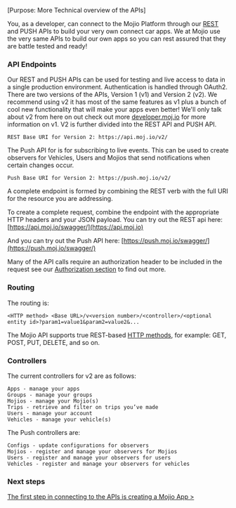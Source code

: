 [Purpose: More Technical overview of the APIs]

You, as a developer, can connect to the Mojio Platform through our [REST](https://en.wikipedia.org/wiki/Representational_state_transfer) and PUSH APIs to build your very own connect car apps.  We at Mojio use the very same APIs to build our own apps so you can rest assured that they are battle tested and ready!

### API Endpoints ###

Our REST and PUSH APIs can be used for testing and live access to data in a single production environment.  Authentication is handled through OAuth2. There are two versions of the APIs, Version 1 (v1) and Version 2 (v2). We recommend using v2 it has most of the same features as v1 plus a bunch of cool new functionality that will make your apps even better! We'll only talk about v2 from here on out check out more [developer.moj.io](https://developer.moj.io) for more information on v1. V2 is further divided into the REST API and PUSH API. 

	REST Base URI for Version 2: https://api.moj.io/v2/

The Push API for is for subscribing to live events. This can be used  to create observers for Vehicles, Users and Mojios that send notifications when certain changes occur.

    Push Base URI for Version 2: https://push.moj.io/v2/

A complete endpoint is formed by combining the REST verb with the full URI for the resource you are addressing.

To create a complete request, combine the endpoint with the appropriate HTTP headers and your JSON payload. You can try out the REST api here: 
[https://api.moj.io/swagger/](https://api.moj.io)

And you can try out the Push API here: 
[https://push.moj.io/swagger/](https://push.moj.io/swagger/)

Many of the API calls require an authorization header to be included in the request see our [ Authorization section](#/content/cms.Getting_Started.Authorization) to find out more.



### Routing ###

The routing is:

	<HTTP method> <Base URL>/v<version number>/<controller>/<optional entity id>?param1=value1&param2=value2&...

The Mojio API supports true REST-based [HTTP methods](https://en.wikipedia.org/wiki/Hypertext_Transfer_Protocol#Request_methods), for example: GET, POST, PUT, DELETE, and so on.


### Controllers ###

The current controllers for v2 are as follows:

	Apps - manage your apps
    Groups - manage your groups
    Mojios - manage your Mojio(s)
    Trips - retrieve and filter on trips you’ve made
    Users - manage your account
    Vehicles - manage your vehicle(s)

The Push controllers are:

	Configs - update configurations for observers
    Mojios - register and manage your observers for Mojios
    Users - register and manage your observers for users
    Vehicles - register and manage your observers for vehicles

### Next steps ###

[The first step in connecting to the APIs is creating a Mojio App >](#/content/cms.GettingStarted.3-CreateAnApplication)
